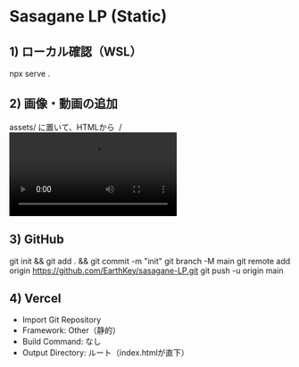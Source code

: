 # Sasagane LP (Static)

## 1) ローカル確認（WSL）
npx serve .

## 2) 画像・動画の追加
assets/ に置いて、HTMLから
<img src="/assets/xxx.jpg" alt=""> / <video src="/assets/xxx.mp4" controls>

## 3) GitHub
git init && git add . && git commit -m "init"
git branch -M main
git remote add origin https://github.com/EarthKey/sasagane-LP.git
git push -u origin main

## 4) Vercel
- Import Git Repository
- Framework: Other（静的）
- Build Command: なし
- Output Directory: ルート（index.htmlが直下）
